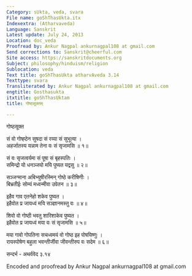 ```yaml
---
Category: sUkta, veda, svara
File name: goShThasUkta.itx
Indexextra: (Atharvaveda)
Language: Sanskrit
Latest update: July 24, 2013
Location: doc_veda
Proofread by: Ankur Nagpal ankurnagpal108 at gmail.com
Send corrections to: Sanskrit@cheerful.com
Site access: https://sanskritdocuments.org
Subject: philosophy/hinduism/religion
Sublocation: veda
Text title: goShThasUkta atharvAveda 3.14
Texttype: svara
Transliterated by: Ankur Nagpal ankurnagpal108 at gmail.com
engtitle: Gosthasukta
itxtitle: goShThasUktam
title: गोष्ठसूक्तम्

---
```

  
 गोष्ठसूक्त   
  
सं वो गोष्ह्ठेन सुषदा सं रय्या सं सुभूत्या ।  
अहर्जातस्य यन्नाम तेना वः सं सृजामसि ॥ १॥  
  
सं वः सृजत्वर्यमा सं पूषा सं बृहस्पतिः ।  
समिन्द्रो यो धनञ्जयो मयि पुष्यत यद्वसु ॥ २॥  
  
सञ्जग्माना अबिभ्युषीरस्मिन् गोष्ठे करीषिणीः ।  
बिभ्रतीईः सोम्यं मध्वन्मीवा उपेतन ॥ ३॥  
  
इहैव गाव एतनेहो शकेव पुष्यत ।  
इहैवोत प्र जायध्वं मयि सञ्ज्ञानमस्तु वः ॥ ४॥  
  
शिवो वो गोष्ठी भवतु शारिशाकेव पुष्यत ।  
इहैवोत प्र जायध्वं मया वः सं सृजामसि ॥ ५॥  
  
मया गावो गोपतिना सचध्वमयं वो गोष्ठ इह पोषयिष्णुः ।  
रायस्पोषेण बहुला भवन्तीर्जीवा जीवन्तीरुप वः सदेम ॥ ६॥  
  
सन्दर्भ - अथर्ववेद ३.१४  
  
  
Encoded and proofread by Ankur Nagpal ankurnagpal108 at gmail.com  
  
